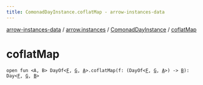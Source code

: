 ```yaml
---
title: ComonadDayInstance.coflatMap - arrow-instances-data
---
```


[arrow-instances-data](../../index.html) / [arrow.instances](../index.html) / [ComonadDayInstance](index.html) / [coflatMap](./coflat-map.html)

# coflatMap

`open fun <A, B> DayOf<`[`F`](index.html#F)`, `[`G`](index.html#G)`, `[`A`](coflat-map.html#A)`>.coflatMap(f: (DayOf<`[`F`](index.html#F)`, `[`G`](index.html#G)`, `[`A`](coflat-map.html#A)`>) -> `[`B`](coflat-map.html#B)`): Day<`[`F`](index.html#F)`, `[`G`](index.html#G)`, `[`B`](coflat-map.html#B)`>`